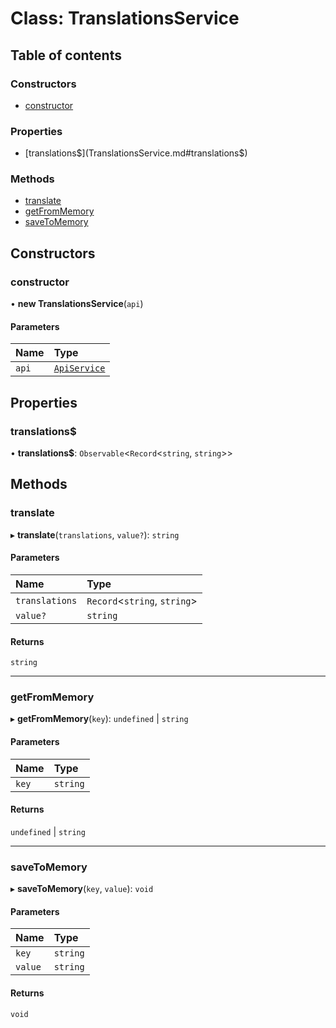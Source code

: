 # Class: TranslationsService

## Table of contents

### Constructors

- [constructor](TranslationsService.md#constructor)

### Properties

- [translations$](TranslationsService.md#translations$)

### Methods

- [translate](TranslationsService.md#translate)
- [getFromMemory](TranslationsService.md#getfrommemory)
- [saveToMemory](TranslationsService.md#savetomemory)

## Constructors

### constructor

• **new TranslationsService**(`api`)

#### Parameters

| Name | Type |
| :------ | :------ |
| `api` | [`ApiService`](ApiService.md) |

## Properties

### translations$

• **translations$**: `Observable`<`Record`<`string`, `string`\>\>

## Methods

### translate

▸ **translate**(`translations`, `value?`): `string`

#### Parameters

| Name | Type |
| :------ | :------ |
| `translations` | `Record`<`string`, `string`\> |
| `value?` | `string` |

#### Returns

`string`

___

### getFromMemory

▸ **getFromMemory**(`key`): `undefined` \| `string`

#### Parameters

| Name | Type |
| :------ | :------ |
| `key` | `string` |

#### Returns

`undefined` \| `string`

___

### saveToMemory

▸ **saveToMemory**(`key`, `value`): `void`

#### Parameters

| Name | Type |
| :------ | :------ |
| `key` | `string` |
| `value` | `string` |

#### Returns

`void`
